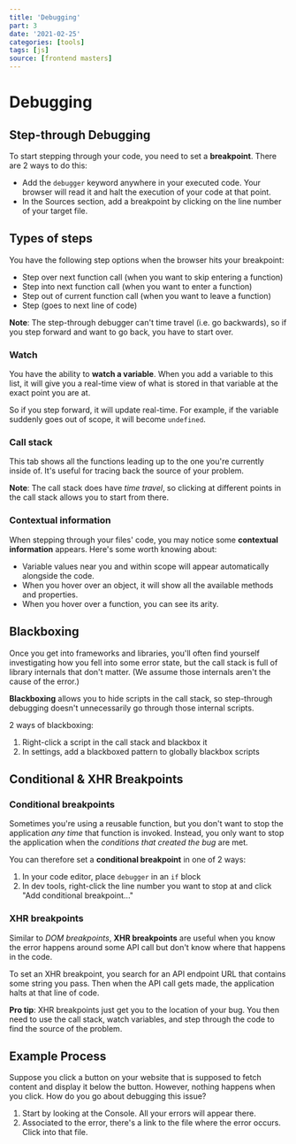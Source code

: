 ```yaml
---
title: 'Debugging'
part: 3
date: '2021-02-25'
categories: [tools]
tags: [js]
source: [frontend masters]
---
```


# Debugging

## Step-through Debugging

To start stepping through your code, you need to set a **breakpoint**. There are 2 ways to do this:

* Add the `debugger` keyword anywhere in your executed code. Your browser will read it and halt the execution of your code at that point.
* In the Sources section, add a breakpoint by clicking on the line number of your target file.

## Types of steps

You have the following step options when the browser hits your breakpoint:

* Step over next function call (when you want to skip entering a function)
* Step into next function call (when you want to enter a function)
* Step out of current function call (when you want to leave a function)
* Step (goes to next line of code)

**Note**: The step-through debugger can't time travel (i.e. go backwards), so if you step forward and want to go back, you have to start over.

### Watch

You have the ability to **watch a variable**. When you add a variable to this list, it will give you a real-time view of what is stored in that variable at the exact point you are at.

So if you step forward, it will update real-time. For example, if the variable suddenly goes out of scope, it will become `undefined`.

### Call stack

This tab shows all the functions leading up to the one you're currently inside of. It's useful for tracing back the source of your problem.

**Note**: The call stack does have *time travel*, so clicking at different points in the call stack allows you to start from there.

### Contextual information

When stepping through your files' code, you may notice some **contextual information** appears. Here's some worth knowing about:

* Variable values near you and within scope will appear automatically alongside the code.
* When you hover over an object, it will show all the available methods and properties.
* When you hover over a function, you can see its arity.

## Blackboxing

Once you get into frameworks and libraries, you'll often find yourself investigating how you fell into some error state, but the call stack is full of library internals that don't matter. (We assume those internals aren't the cause of the error.)

**Blackboxing** allows you to hide scripts in the call stack, so step-through debugging doesn't unnecessarily go through those internal scripts.

2 ways of blackboxing:

1. Right-click a script in the call stack and blackbox it
2. In settings, add a blackboxed pattern to globally blackbox scripts

## Conditional & XHR Breakpoints

### Conditional breakpoints

Sometimes you're using a reusable function, but you don't want to stop the application *any time* that function is invoked. Instead, you only want to stop the application when the *conditions that created the bug* are met.

You can therefore set a **conditional breakpoint** in one of 2 ways:

1. In your code editor, place `debugger` in an `if` block
2. In dev tools, right-click the line number you want to stop at and click "Add conditional breakpoint..."

### XHR breakpoints

Similar to *DOM breakpoints*, **XHR breakpoints** are useful when you know the error happens around some API call but don't know where that happens in the code.

To set an XHR breakpoint, you search for an API endpoint URL that contains some string you pass. Then when the API call gets made, the application halts at that line of code.

**Pro tip**: XHR breakpoints just get you to the location of your bug. You then need to use the call stack, watch variables, and step through the code to find the source of the problem.

## Example Process

Suppose you click a button on your website that is supposed to fetch content and display it below the button. However, nothing happens when you click. How do you go about debugging this issue?

1. Start by looking at the Console. All your errors will appear there.
2. Associated to the error, there's a link to the file where the error occurs. Click into that file.